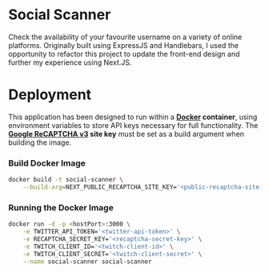 # **Social Scanner**

Check the availability of your favourite username on a variety of online platforms. Originally built using ExpressJS and Handlebars, I used the opportunity to refactor this project to update the front-end design and further my experience using Next.JS.

# **Deployment**

This application has been designed to run within a **[Docker](https://www.docker.com/) container**, using environment variables to store API keys necessary for full functionality. The **[Google ReCAPTCHA v3](https://developers.google.com/recaptcha/docs/v3) site key** must be set as a build argument when building the image.

### Build Docker Image

```bash
docker build -t social-scanner \
    --build-arg=NEXT_PUBLIC_RECAPTCHA_SITE_KEY='<public-recaptcha-site-key>' .
```

### Running the Docker Image

```bash
docker run -d -p <hostPort>:3000 \
    -e TWITTER_API_TOKEN='<twitter-api-token>' \
    -e RECAPTCHA_SECRET_KEY='<recaptcha-secret-key>' \
    -e TWITCH_CLIENT_ID='<twitch-client-id>' \
    -e TWITCH_CLIENT_SECRET='<twitch-client-secret>' \
    --name social-scanner social-scanner
```
